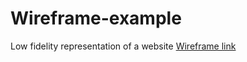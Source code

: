 # Wireframe-example
Low fidelity representation of a website
[Wireframe link](https://balsamiq.cloud/sf3ad39/pwc0ccl)
